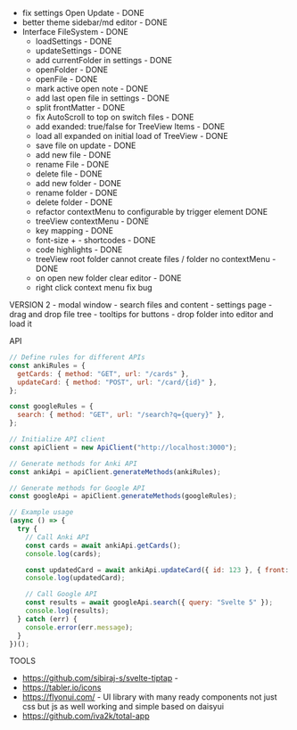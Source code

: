 - fix settings Open Update - DONE
- better theme sidebar/md editor - DONE
- Interface FileSystem - DONE
    - loadSettings - DONE
    - updateSettings - DONE
    - add currentFolder in settings - DONE
    - openFolder - DONE
    - openFile - DONE
    - mark active open note - DONE
    - add last open file in settings - DONE
    - split frontMatter - DONE
    - fix AutoScroll to top on switch files - DONE
    - add exanded: true/false for TreeView Items - DONE
    - load all expanded on initial load of TreeView - DONE
    - save file on update - DONE
    - add new file - DONE
    - rename File - DONE
    - delete file - DONE
    - add new folder - DONE
    - rename folder - DONE
    - delete folder - DONE
    - refactor contextMenu to configurable by trigger element DONE
    - treeView contextMenu - DONE
    - key mapping - DONE
    - font-size + - shortcodes - DONE
    - code highlights - DONE
    - treeView root folder cannot create files / folder no contextMenu - DONE
    - on open new folder clear editor - DONE
    - right click context menu fix bug

VERSION 2
    - modal window
    - search files and content
    - settings page
    - drag and drop file tree
    - tooltips for buttons
    - drop folder into editor and load it

API
```js
// Define rules for different APIs
const ankiRules = {
  getCards: { method: "GET", url: "/cards" },
  updateCard: { method: "POST", url: "/card/{id}" },
};

const googleRules = {
  search: { method: "GET", url: "/search?q={query}" },
};

// Initialize API client
const apiClient = new ApiClient("http://localhost:3000");

// Generate methods for Anki API
const ankiApi = apiClient.generateMethods(ankiRules);

// Generate methods for Google API
const googleApi = apiClient.generateMethods(googleRules);

// Example usage
(async () => {
  try {
    // Call Anki API
    const cards = await ankiApi.getCards();
    console.log(cards);

    const updatedCard = await ankiApi.updateCard({ id: 123 }, { front: "new content" });
    console.log(updatedCard);

    // Call Google API
    const results = await googleApi.search({ query: "Svelte 5" });
    console.log(results);
  } catch (err) {
    console.error(err.message);
  }
})();
```

TOOLS
- https://github.com/sibiraj-s/svelte-tiptap - 
- https://tabler.io/icons
- https://flyonui.com/ - UI library with many ready components not just css but js  as well working and simple based on daisyui
- https://github.com/iva2k/total-app
